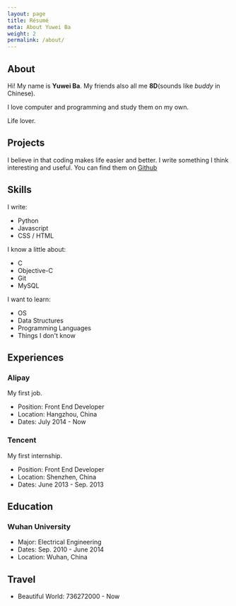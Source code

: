 ```yaml
---
layout: page
title: Résumé
meta: About Yuwei Ba
weight: 2
permalink: /about/
---
```


## About

Hi! My name is **Yuwei Ba**. My friends also all me **8D**(sounds like *buddy* in Chinese).

I love computer and programming and study them on my own.

Life lover.

## Projects

I believe in that coding makes life easier and better. I write something I think interesting and useful. You can find them on [Github](https://github.com/ibigbug)


## Skills
I write:

* Python
* Javascript
* CSS / HTML

I know a little about:

* C
* Objective-C
* Git
* MySQL

I want to learn:

* OS
* Data Structures
* Programming Languages
* Things I don't know

## Experiences

### Alipay

My first job.

* Position: Front End Developer
* Location: Hangzhou, China
* Dates: July 2014 - Now

### Tencent

My first internship.

* Position: Front End Developer
* Location: Shenzhen, China
* Dates: June 2013 - Sep. 2013

## Education

### Wuhan University

* Major: Electrical Engineering
* Dates: Sep. 2010 - June 2014
* Location: Wuhan, China

## Travel

* Beautiful World: 736272000 - Now
